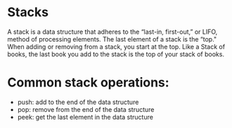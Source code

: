 # Stacks
A stack is a data structure that adheres to the “last-in, first-out,” or LIFO, method of processing elements. The last element of a stack is the “top." When adding or removing from a stack, you start at the top. Like a Stack of books, the last book you add to the stack is the top of your stack of books. 

# Common stack operations:
* push: add to the end of the data structure
* pop: remove from the end of the data structure
* peek: get the last element in the data structure